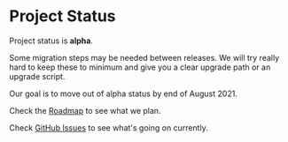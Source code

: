 # Project Status

Project status is **alpha**.

Some migration steps may be needed between releases. We will try really hard to
keep these to minimum and give you a clear upgrade path or an upgrade script.

Our goal is to move out of alpha status by end of August 2021.

Check the [Roadmap](/en/Roadmap) to see what we plan.

Check [GitHub Issues](https://github.com/spxbhuhb/zakadabar-stack/issues) to see what's going on
currently.